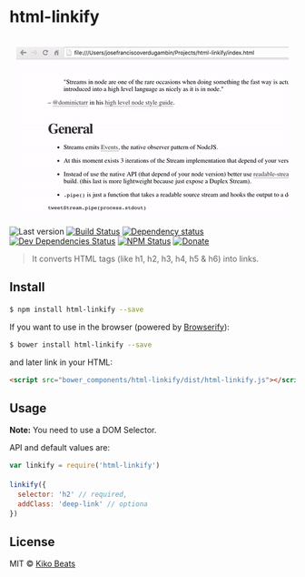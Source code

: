 # html-linkify

<p align="center">
  <br>
  <img src="demo.gif" alt="html-linkify">
  <br>
</p>

![Last version](https://img.shields.io/github/tag/Kikobeats/html-linkify.svg?style=flat-square)
[![Build Status](https://img.shields.io/travis/Kikobeats/html-linkify/master.svg?style=flat-square)](https://travis-ci.org/Kikobeats/html-linkify)
[![Dependency status](https://img.shields.io/david/Kikobeats/html-linkify.svg?style=flat-square)](https://david-dm.org/Kikobeats/html-linkify)
[![Dev Dependencies Status](https://img.shields.io/david/dev/Kikobeats/html-linkify.svg?style=flat-square)](https://david-dm.org/Kikobeats/html-linkify#info=devDependencies)
[![NPM Status](https://img.shields.io/npm/dm/html-linkify.svg?style=flat-square)](https://www.npmjs.org/package/html-linkify)
[![Donate](https://img.shields.io/badge/donate-paypal-blue.svg?style=flat-square)](https://paypal.me/Kikobeats)

> It converts HTML tags (like h1, h2, h3, h4, h5 & h6) into links.

## Install

```bash
$ npm install html-linkify --save
```

If you want to use in the browser (powered by [Browserify](http://browserify.org/)):

```bash
$ bower install html-linkify --save
```

and later link in your HTML:

```html
<script src="bower_components/html-linkify/dist/html-linkify.js"></script>
```

## Usage

**Note:** You need to use a DOM Selector.

API and default values are:

```js
var linkify = require('html-linkify')

linkify({
  selector: 'h2' // required,
  addClass: 'deep-link' // optiona
})
```

## License

MIT © [Kiko Beats](http://kikobeats.com)
